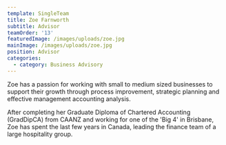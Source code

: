 ```yaml
---
template: SingleTeam
title: Zoe Farnworth
subtitle: Advisor
teamOrder: '13'
featuredImage: /images/uploads/zoe.jpg
mainImage: /images/uploads/zoe.jpg
position: Advisor
categories:
  - category: Business Advisory
---
```

Zoe has a passion for working with small to medium sized businesses to support their growth through process improvement, strategic planning and effective management accounting analysis. 

After completing her Graduate Diploma of Chartered Accounting (GradDipCA) from CAANZ and working for one of the 'Big 4' in Brisbane, Zoe has spent the last few years in Canada, leading the finance team of a large hospitality group.
